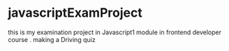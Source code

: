 # javascriptExamProject
this is my examination project in Javascript1 module in frontend developer course . making a Driving quiz
